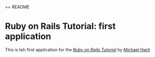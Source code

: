 == README

# Ruby on Rails Tutorial: first application

This is teh first application for the
[*Ruby on Rails Tutorial*](http://railstutorial.org/)
by [Michael Hartl](http://michaelhartl.com/)
